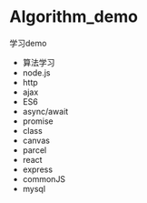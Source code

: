 # Algorithm_demo
学习demo
- 算法学习 
- node.js 
- http 
- ajax 
- ES6
- async/await
- promise
- class
- canvas
- parcel
- react
- express
- commonJS
- mysql

